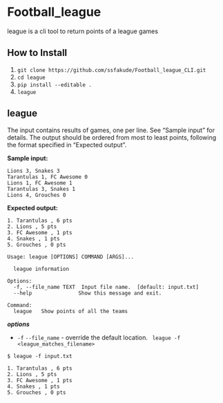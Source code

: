 # Football_league
league is a cli tool to return points of a league games


## How to Install
1. `git clone https://github.com/ssfakude/Football_league_CLI.git`
2. `cd league`
3. `pip install --editable .`
4. `league`

## league

The input contains results of games, one per line. See “Sample input” for details.
The output should be ordered from most to least points, following the format specified in
“Expected output”.

__Sample input:__

```
Lions 3, Snakes 3
Tarantulas 1, FC Awesome 0
Lions 1, FC Awesome 1
Tarantulas 3, Snakes 1
Lions 4, Grouches 0

```
__Expected output:__
```
1. Tarantulas , 6 pts
2. Lions , 5 pts
3. FC Awesome , 1 pts
4. Snakes , 1 pts
5. Grouches , 0 pts
```

```commandline
Usage: league [OPTIONS] COMMAND [ARGS]...

  league information

Options:
  -f, --file_name TEXT  Input file name.  [default: input.txt]
  --help               Show this message and exit.

Command:
  league   Show points of all the teams

```

___options___
* `-f` `--file_name` - override the default location. ` league -f <league_matches_filename>`



```commandline
$ league -f input.txt

1. Tarantulas , 6 pts
2. Lions , 5 pts
3. FC Awesome , 1 pts
4. Snakes , 1 pts
5. Grouches , 0 pts
```
